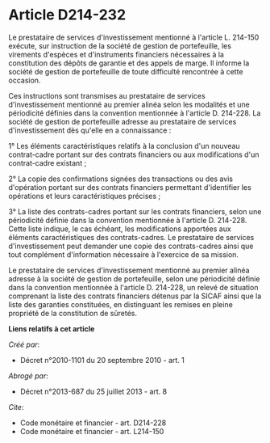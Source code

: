 # Article D214-232

Le prestataire de services d'investissement mentionné à l'article L. 214-150 exécute, sur instruction de la société de
gestion de portefeuille, les virements d'espèces et d'instruments financiers nécessaires à la constitution des dépôts de
garantie et des appels de marge. Il informe la société de gestion de portefeuille de toute difficulté rencontrée à cette
occasion. 

Ces instructions sont transmises au prestataire de services d'investissement mentionné au premier alinéa selon les modalités
et une périodicité définies dans la convention mentionnée à l'article D. 214-228. La société de gestion de portefeuille
adresse au prestataire de services d'investissement dès qu'elle en a connaissance : 

1° Les éléments caractéristiques relatifs à la conclusion d'un nouveau contrat-cadre portant sur des contrats financiers ou
aux modifications d'un contrat-cadre existant ; 

2° La copie des confirmations signées des transactions ou des avis d'opération portant sur des contrats financiers permettant
d'identifier les opérations et leurs caractéristiques précises ; 

3° La liste des contrats-cadres portant sur les contrats financiers, selon une périodicité définie dans la convention
mentionnée à l'article D. 214-228. Cette liste indique, le cas échéant, les modifications apportées aux éléments
caractéristiques des contrats-cadres. Le prestataire de services d'investissement peut demander une copie des contrats-cadres
ainsi que tout complément d'information nécessaire à l'exercice de sa mission. 

Le prestataire de services d'investissement mentionné au premier alinéa adresse à la société de gestion de portefeuille,
selon une périodicité définie dans la convention mentionnée à l'article D. 214-228, un relevé de situation comprenant la
liste des contrats financiers détenus par la SICAF ainsi que la liste des garanties constituées, en distinguant les remises
en pleine propriété de la constitution de sûretés.

**Liens relatifs à cet article**

_Créé par_:

  - Décret n°2010-1101 du 20 septembre 2010 - art. 1

_Abrogé par_:

  - Décret n°2013-687 du 25 juillet 2013 - art. 8

_Cite_:

  - Code monétaire et financier - art. D214-228
  - Code monétaire et financier - art. L214-150
